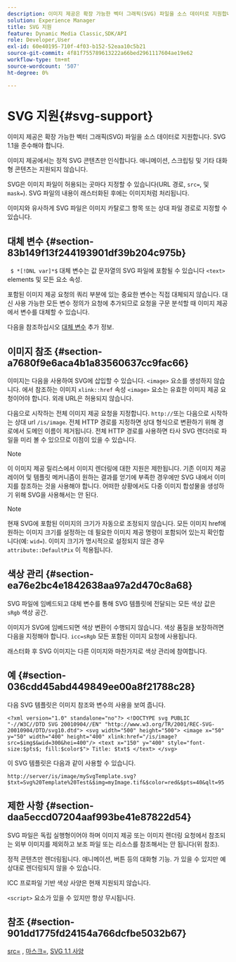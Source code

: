 ```yaml
---
description: 이미지 제공은 확장 가능한 벡터 그래픽(SVG) 파일을 소스 데이터로 지원합니다. SVG 1.1을 준수해야 합니다.
solution: Experience Manager
title: SVG 지원
feature: Dynamic Media Classic,SDK/API
role: Developer,User
exl-id: 60e40195-710f-4f03-b152-52eaa10c5b21
source-git-commit: 4f81f755789613222a66bed2961117604ae19e62
workflow-type: tm+mt
source-wordcount: '507'
ht-degree: 0%

---
```


# SVG 지원{#svg-support}

이미지 제공은 확장 가능한 벡터 그래픽(SVG) 파일을 소스 데이터로 지원합니다. SVG 1.1을 준수해야 합니다.

이미지 제공에서는 정적 SVG 콘텐츠만 인식합니다. 애니메이션, 스크립팅 및 기타 대화형 콘텐츠는 지원되지 않습니다.

SVG은 이미지 파일이 허용되는 곳마다 지정할 수 있습니다(URL 경로, `src=`, 및 `mask=`). SVG 파일의 내용이 래스터화된 후에는 이미지처럼 처리됩니다.

이미지와 유사하게 SVG 파일은 이미지 카탈로그 항목 또는 상대 파일 경로로 지정할 수 있습니다.

## 대체 변수 {#section-83b149f13f244193901df39b204c975b}

` $ *[!DNL var]*$` 대체 변수는 값 문자열의 SVG 파일에 포함될 수 있습니다 `<text>` elements 및 모든 요소 속성.

포함된 이미지 제공 요청의 쿼리 부분에 있는 중요한 변수는 직접 대체되지 않습니다. 대신 사용 가능한 모든 변수 정의가 요청에 추가되므로 요청을 구문 분석할 때 이미지 제공에서 변수를 대체할 수 있습니다.

다음을 참조하십시오 [대체 변수](../../../../../is-api/http-ref/image-serving-api-ref/c-http-protocol-reference/c-syntax-and-features/r-is-http-substitution-variables.md#reference-90dc01aba44940e4acdd0c6476e7aa5a) 추가 정보.

## 이미지 참조 {#section-a7680f9e6aca4b1a83560637cc9fac66}

이미지는 다음을 사용하여 SVG에 삽입할 수 있습니다. `<image>` 요소를 생성하지 않습니다. 에서 참조하는 이미지 `xlink::href` 속성 `<image>` 요소는 유효한 이미지 제공 요청이어야 합니다. 외래 URL은 허용되지 않습니다.

다음으로 시작하는 전체 이미지 제공 요청을 지정합니다. `http://`또는 다음으로 시작하는 상대 url `/is/image`. 전체 HTTP 경로를 지정하면 상대 형식으로 변환하기 위해 경로에서 도메인 이름이 제거됩니다. 전체 HTTP 경로를 사용하면 타사 SVG 렌더러로 파일을 미리 볼 수 있으므로 이점이 있을 수 있습니다.

>[!NOTE]
>
>이 이미지 제공 릴리스에서 이미지 렌더링에 대한 지원은 제한됩니다. 기존 이미지 제공 레이어 및 템플릿 메커니즘이 원하는 결과를 얻기에 부족한 경우에만 SVG 내에서 이미지를 참조하는 것을 사용해야 합니다. 어떠한 상황에서도 다중 이미지 합성물을 생성하기 위해 SVG을 사용해서는 안 된다.

>[!NOTE]
>
>현재 SVG에 포함된 이미지의 크기가 자동으로 조정되지 않습니다. 모든 이미지 href에 원하는 이미지 크기를 설정하는 데 필요한 이미지 제공 명령이 포함되어 있는지 확인합니다(예: `wid=`). 이미지 크기가 명시적으로 설정되지 않은 경우 `attribute::DefaultPix` 이 적용됩니다.

## 색상 관리 {#section-ea76e2bc4e1842638aa97a2d470c8a68}

SVG 파일에 임베드되고 대체 변수를 통해 SVG 템플릿에 전달되는 모든 색상 값은 `sRgb` 색상 공간.

이미지가 SVG에 임베드되면 색상 변환이 수행되지 않습니다. 색상 품질을 보장하려면 다음을 지정해야 합니다. `icc=sRgb` 모든 포함된 이미지 요청에 사용됩니다.

래스터화 후 SVG 이미지는 다른 이미지와 마찬가지로 색상 관리에 참여합니다.

## 예 {#section-036cdd45abd449849ee00a8f21788c28}

다음 SVG 템플릿은 이미지 참조와 변수의 사용을 보여 줍니다.

`<?xml version="1.0" standalone="no"?> <!DOCTYPE svg PUBLIC "-//W3C//DTD SVG 20010904//EN" "http://www.w3.org/TR/2001/REC-SVG-20010904/DTD/svg10.dtd"> <svg width="500" height="500"> <image x="50" y="50" width="400" height="400" xlink:href="/is/image?src=$img$&wid=300&hei=400"/> <text x="150" y="400" style="font-size:$pts$; fill:$color$"> Title: $txt$ </text> </svg>`

이 SVG 템플릿은 다음과 같이 사용할 수 있습니다.

`http://server/is/image/mySvgTemplate.svg?$txt=Svg%20Template%20Test&$img=myImage.tif&$color=red&$pts=40&qlt=95`

## 제한 사항 {#section-daa5eccd07204aaf993be41e87822d54}

SVG 파일은 독립 실행형이어야 하며 이미지 제공 또는 이미지 렌더링 요청에서 참조되는 외부 이미지를 제외하고 보조 파일 또는 리소스를 참조해서는 안 됩니다(위 참조).

정적 콘텐츠만 렌더링됩니다. 애니메이션, 버튼 등의 대화형 기능. 가 있을 수 있지만 예상대로 렌더링되지 않을 수 있습니다.

ICC 프로파일 기반 색상 사양은 현재 지원되지 않습니다.

`<script>` 요소가 있을 수 있지만 항상 무시됩니다.

## 참조 {#section-901dd1775fd24154a766dcfbe5032b67}

[src=](../../../../../is-api/http-ref/image-serving-api-ref/c-http-protocol-reference/c-command-reference/r-src.md#reference-f6506637778c4c69bf106a7924a91ab1) , [마스크=](../../../../../is-api/http-ref/image-serving-api-ref/c-http-protocol-reference/c-command-reference/r-mask.md#reference-922254e027404fb890b850e2723ee06e), [SVG 1.1 사양](https://www.w3.org/TR/SVG11/)
